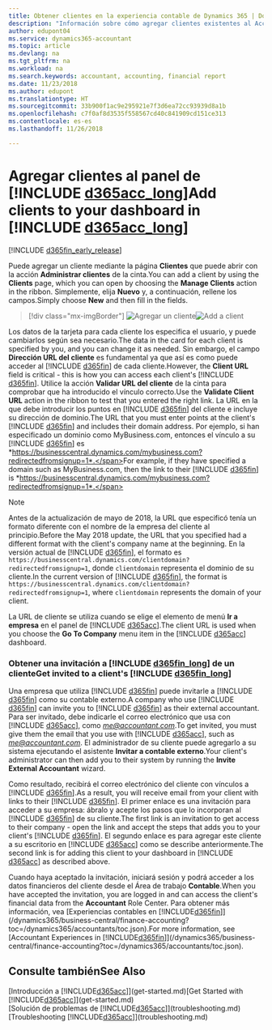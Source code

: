 ```yaml
---
title: Obtener clientes en la experiencia contable de Dynamics 365 | Documentos de Microsoft
description: "Información sobre cómo agregar clientes existentes al Accountant Hub de Dynamics 365."
author: edupont04
ms.service: dynamics365-accountant
ms.topic: article
ms.devlang: na
ms.tgt_pltfrm: na
ms.workload: na
ms.search.keywords: accountant, accounting, financial report
ms.date: 11/23/2018
ms.author: edupont
ms.translationtype: HT
ms.sourcegitcommit: 33b900f1ac9e295921e7f3d6ea72cc93939d8a1b
ms.openlocfilehash: c7f0af8d3535f558567cd40c841909cd151ce313
ms.contentlocale: es-es
ms.lasthandoff: 11/26/2018

---
```

# <a name="add-clients-to-your-dashboard-in-include-d365acclongincludesd365acclongmdmd"></a><span data-ttu-id="d9e5a-103">Agregar clientes al panel de [!INCLUDE [d365acc_long](includes/d365acc_long_md.md)]</span><span class="sxs-lookup"><span data-stu-id="d9e5a-103">Add clients to your dashboard in [!INCLUDE [d365acc_long](includes/d365acc_long_md.md)]</span></span>
[!INCLUDE [d365fin_early_release](includes/d365fin_early_release.md.md)]

<span data-ttu-id="d9e5a-104">Puede agregar un cliente mediante la página **Clientes** que puede abrir con la acción **Administrar clientes** de la cinta.</span><span class="sxs-lookup"><span data-stu-id="d9e5a-104">You can add a client by using the **Clients** page, which you can open by choosing the **Manage Clients** action in the ribbon.</span></span> <span data-ttu-id="d9e5a-105">Simplemente, elija **Nuevo** y, a continuación, rellene los campos.</span><span class="sxs-lookup"><span data-stu-id="d9e5a-105">Simply choose **New** and then fill in the fields.</span></span>  

> [!div class="mx-imgBorder"]
> <span data-ttu-id="d9e5a-106">![Agregar un cliente](./media/accountant-add-client/manage-client.png)</span><span class="sxs-lookup"><span data-stu-id="d9e5a-106">![Add a client](./media/accountant-add-client/manage-client.png)</span></span>

<span data-ttu-id="d9e5a-107">Los datos de la tarjeta para cada cliente los especifica el usuario, y puede cambiarlos según sea necesario.</span><span class="sxs-lookup"><span data-stu-id="d9e5a-107">The data in the card for each client is specified by you, and you can change it as needed.</span></span> <span data-ttu-id="d9e5a-108">Sin embargo, el campo **Dirección URL del cliente** es fundamental ya que así es como puede acceder al [!INCLUDE [d365fin](includes/d365fin_md.md)] de cada cliente.</span><span class="sxs-lookup"><span data-stu-id="d9e5a-108">However, the **Client URL** field is critical - this is how you can access each client's [!INCLUDE [d365fin](includes/d365fin_md.md)].</span></span> <span data-ttu-id="d9e5a-109">Utilice la acción **Validar URL del cliente** de la cinta para comprobar que ha introducido el vínculo correcto.</span><span class="sxs-lookup"><span data-stu-id="d9e5a-109">Use the **Validate Client URL** action in the ribbon to test that you entered the right link.</span></span> <span data-ttu-id="d9e5a-110">La URL en la que debe introducir los puntos en [!INCLUDE [d365fin](includes/d365fin_md.md)] del cliente e incluye su dirección de dominio.</span><span class="sxs-lookup"><span data-stu-id="d9e5a-110">The URL that you must enter points at the client's [!INCLUDE [d365fin](includes/d365fin_md.md)] and includes their domain address.</span></span> <span data-ttu-id="d9e5a-111">Por ejemplo, si han especificado un dominio como MyBusiness.com, entonces el vínculo a su [!INCLUDE [d365fin](includes/d365fin_md.md)] es *https://businesscentral.dynamics.com/mybusiness.com?redirectedfromsignup=1*.</span><span class="sxs-lookup"><span data-stu-id="d9e5a-111">For example, if they have specified a domain such as MyBusiness.com, then the link to their [!INCLUDE [d365fin](includes/d365fin_md.md)] is *https://businesscentral.dynamics.com/mybusiness.com?redirectedfromsignup=1*.</span></span>  

> [!NOTE]
>  <span data-ttu-id="d9e5a-112">Antes de la actualización de mayo de 2018, la URL que especificó tenía un formato diferente con el nombre de la empresa del cliente al principio.</span><span class="sxs-lookup"><span data-stu-id="d9e5a-112">Before the May 2018 update, the URL that you specified had a different format with the client's company name at the beginning.</span></span> <span data-ttu-id="d9e5a-113">En la versión actual de [!INCLUDE [d365fin](includes/d365fin_md.md)], el formato es ```https://businesscentral.dynamics.com/clientdomain?redirectedfromsignup=1```, donde ```clientdomain``` representa el dominio de su cliente.</span><span class="sxs-lookup"><span data-stu-id="d9e5a-113">In the current version of [!INCLUDE [d365fin](includes/d365fin_md.md)], the format is ```https://businesscentral.dynamics.com/clientdomain?redirectedfromsignup=1```, where ```clientdomain``` represents the domain of your client.</span></span>  

<span data-ttu-id="d9e5a-114">La URL de cliente se utiliza cuando se elige el elemento de menú **Ir a empresa** en el panel de [!INCLUDE [d365acc](includes/d365acc_md.md)].</span><span class="sxs-lookup"><span data-stu-id="d9e5a-114">The client URL is used when you choose the **Go To Company** menu item in the [!INCLUDE [d365acc](includes/d365acc_md.md)] dashboard.</span></span>  

### <a name="get-invited-to-a-clients-include-d365finlongincludesd365finlongmdmd"></a><span data-ttu-id="d9e5a-115">Obtener una invitación a [!INCLUDE [d365fin_long](includes/d365fin_long_md.md)] de un cliente</span><span class="sxs-lookup"><span data-stu-id="d9e5a-115">Get invited to a client's [!INCLUDE [d365fin_long](includes/d365fin_long_md.md)]</span></span>
<span data-ttu-id="d9e5a-116">Una empresa que utiliza [!INCLUDE [d365fin](includes/d365fin_md.md)] puede invitarle a [!INCLUDE [d365fin](includes/d365fin_md.md)] como su contable externo.</span><span class="sxs-lookup"><span data-stu-id="d9e5a-116">A company who use [!INCLUDE [d365fin](includes/d365fin_md.md)] can invite you to [!INCLUDE [d365fin](includes/d365fin_md.md)] as their external accountant.</span></span> <span data-ttu-id="d9e5a-117">Para ser invitado, debe indicarle el correo electrónico que usa con [!INCLUDE [d365acc](includes/d365acc_md.md)], como <em>me@accountant.com</em>.</span><span class="sxs-lookup"><span data-stu-id="d9e5a-117">To get invited, you must give them the email that you use with [!INCLUDE [d365acc](includes/d365acc_md.md)], such as <em>me@accountant.com</em>.</span></span> <span data-ttu-id="d9e5a-118">El administrador de su cliente puede agregarlo a su sistema ejecutando el asistente **Invitar a contable externo**.</span><span class="sxs-lookup"><span data-stu-id="d9e5a-118">Your client's administrator can then add you to their system by running the **Invite External Accountant** wizard.</span></span>  

<span data-ttu-id="d9e5a-119">Como resultado, recibirá el correo electrónico del cliente con vínculos a [!INCLUDE [d365fin](includes/d365fin_md.md)].</span><span class="sxs-lookup"><span data-stu-id="d9e5a-119">As a result, you will receive email from your client with links to their [!INCLUDE [d365fin](includes/d365fin_md.md)].</span></span> <span data-ttu-id="d9e5a-120">El primer enlace es una invitación para acceder a su empresa: ábralo y acepte los pasos que lo incorporan al [!INCLUDE [d365fin](includes/d365fin_md.md)] de su cliente.</span><span class="sxs-lookup"><span data-stu-id="d9e5a-120">The first link is an invitation to get access to their company - open the link and accept the steps that adds you to your client's [!INCLUDE [d365fin](includes/d365fin_md.md)].</span></span> <span data-ttu-id="d9e5a-121">El segundo enlace es para agregar este cliente a su escritorio en [!INCLUDE [d365acc](includes/d365acc_md.md)] como se describe anteriormente.</span><span class="sxs-lookup"><span data-stu-id="d9e5a-121">The second link is for adding this client to your dashboard in [!INCLUDE [d365acc](includes/d365acc_md.md)] as described above.</span></span>  

<span data-ttu-id="d9e5a-122">Cuando haya aceptado la invitación, iniciará sesión y podrá acceder a los datos financieros del cliente desde el Área de trabajo **Contable**.</span><span class="sxs-lookup"><span data-stu-id="d9e5a-122">When you have accepted the invitation, you are logged in and can access the client's financial data from the **Accountant** Role Center.</span></span> <span data-ttu-id="d9e5a-123">Para obtener más información, vea [Experiencias contables en [!INCLUDE[d365fin](includes/d365fin_md.md)]](/dynamics365/business-central/finance-accounting?toc=/dynamics365/accountants/toc.json).</span><span class="sxs-lookup"><span data-stu-id="d9e5a-123">For more information, see [Accountant Experiences in [!INCLUDE[d365fin](includes/d365fin_md.md)]](/dynamics365/business-central/finance-accounting?toc=/dynamics365/accountants/toc.json).</span></span>  

## <a name="see-also"></a><span data-ttu-id="d9e5a-124">Consulte también</span><span class="sxs-lookup"><span data-stu-id="d9e5a-124">See Also</span></span>
<span data-ttu-id="d9e5a-125">[Introducción a [!INCLUDE[d365acc](includes/d365acc_md.md)]](get-started.md)</span><span class="sxs-lookup"><span data-stu-id="d9e5a-125">[Get Started with [!INCLUDE[d365acc](includes/d365acc_md.md)]](get-started.md)</span></span>  
<span data-ttu-id="d9e5a-126">[Solución de problemas de [!INCLUDE[d365acc](includes/d365acc_md.md)]](troubleshooting.md)</span><span class="sxs-lookup"><span data-stu-id="d9e5a-126">[Troubleshooting [!INCLUDE[d365acc](includes/d365acc_md.md)]](troubleshooting.md)</span></span>  

